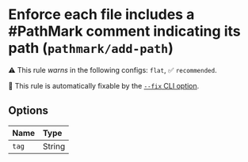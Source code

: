 # Enforce each file includes a #PathMark comment indicating its path (`pathmark/add-path`)

⚠️ This rule _warns_ in the following configs: `flat`, ✅ `recommended`.

🔧 This rule is automatically fixable by the [`--fix` CLI option](https://eslint.org/docs/latest/user-guide/command-line-interface#--fix).

<!-- end auto-generated rule header -->

## Options

<!-- begin auto-generated rule options list -->

| Name  | Type   |
| :---- | :----- |
| `tag` | String |

<!-- end auto-generated rule options list -->
